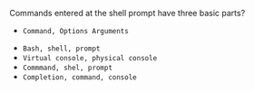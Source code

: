 Commands entered at the shell prompt have three basic parts?

+ `Command, Options Arguments`

* `Bash, shell, prompt`
* `Virtual console, physical console`
* `Commmand, shel, prompt`
* `Completion, command, console`
